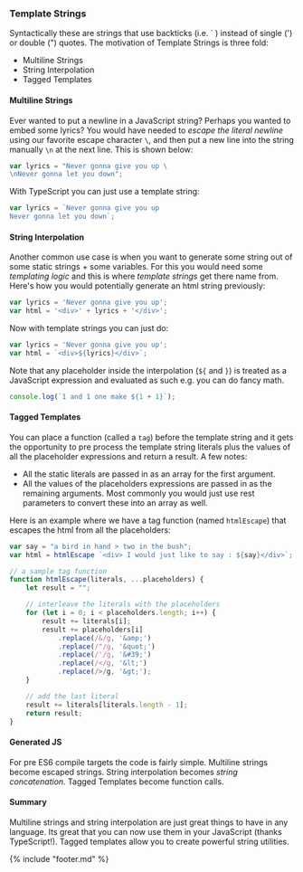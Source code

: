 ### Template Strings
Syntactically these are strings that use backticks (i.e. \` ) instead of single (') or double (") quotes. The motivation of Template Strings is three fold:

* Multiline Strings
* String Interpolation
* Tagged Templates

#### Multiline Strings
Ever wanted to put a newline in a JavaScript string? Perhaps you wanted to embed some lyrics? You would have needed to *escape the literal newline* using our favorite escape character `\`, and then put a new line into the string manually `\n` at the next line. This is shown below: 

```ts
var lyrics = "Never gonna give you up \
\nNever gonna let you down";
```

With TypeScript you can just use a template string: 

```ts
var lyrics = `Never gonna give you up
Never gonna let you down`;
```

#### String Interpolation
Another common use case is when you want to generate some string out of some static strings + some variables. For this you would need some *templating logic* and this is where *template strings* get there name from. Here's how you would potentially generate an html string previously: 

```ts
var lyrics = 'Never gonna give you up';
var html = '<div>' + lyrics + '</div>';
```
Now with template strings you can just do: 

```ts
var lyrics = 'Never gonna give you up';
var html = `<div>${lyrics}</div>`;
```

Note that any placeholder inside the interpolation (`${` and `}`) is treated as a JavaScript expression and evaluated as such e.g. you can do fancy math.

```ts
console.log(`1 and 1 one make ${1 + 1}`);
```

#### Tagged Templates

You can place a function (called a `tag`) before the template string and it gets the opportunity to pre process the template string literals plus the values of all the placeholder expressions and return a result. A few notes: 
* All the static literals are passed in as an array for the first argument. 
* All the values of the placeholders expressions are passed in as the remaining arguments. Most commonly you would just use rest parameters to convert these into an array as well.

Here is an example where we have a tag function (named `htmlEscape`) that escapes the html from all the placeholders:

```ts
var say = "a bird in hand > two in the bush";
var html = htmlEscape `<div> I would just like to say : ${say}</div>`;

// a sample tag function
function htmlEscape(literals, ...placeholders) {
    let result = "";

    // interleave the literals with the placeholders
    for (let i = 0; i < placeholders.length; i++) {
        result += literals[i];
        result += placeholders[i]
            .replace(/&/g, '&amp;')
            .replace(/"/g, '&quot;')
            .replace(/'/g, '&#39;')
            .replace(/</g, '&lt;')
            .replace(/>/g, '&gt;');
    }

    // add the last literal
    result += literals[literals.length - 1];
    return result;
}
```

#### Generated JS
For pre ES6 compile targets the code is fairly simple. Multiline strings become escaped strings. String interpolation becomes *string concatenation*. Tagged Templates become function calls.

#### Summary
Multiline strings and string interpolation are just great things to have in any language. Its great that you can now use them in your JavaScript (thanks TypeScript!). Tagged templates allow you to create powerful string utilities.

{% include "footer.md" %}